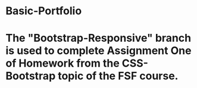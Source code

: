 # Basic-Portfolio
#
# The "Bootstrap-Responsive" branch is used to complete Assignment One of Homework from the CSS-Bootstrap topic of the FSF course.
